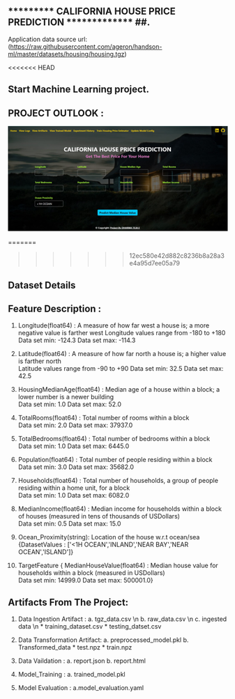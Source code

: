 
## ********* CALIFORNIA HOUSE PRICE PREDICTION ************* ##.

Application data source url:
(https://raw.githubusercontent.com/ageron/handson-ml/master/datasets/housing/housing.tgz)

<<<<<<< HEAD
## Start Machine Learning project.

## PROJECT OUTLOOK :


![alt text](<project_Outlook/Screenshot 2024-02-22 001307.jpg>)

=======
>>>>>>> 12ec580e42d882c8236b8a28a3e4a95d7ee05a79
## Dataset Details
## Feature Description :

1. Longitude(float64)  :	A measure of how far west a house is; a more negative value is farther west	
                            Longitude values range from -180 to +180
                            Data set min: -124.3
                            Data set max: -114.3

2. Latitude(float64)  :	A measure of how far north a house is; a higher value is farther north	
                            Latitude values range from -90 to +90
                            Data set min:  32.5
                            Data set max:  42.5


3. HousingMedianAge(float64)  :	Median age of a house within a block; a lower number is a newer building	
                            Data set min:  1.0
                            Data set max:  52.0

4. TotalRooms(float64)  :	Total number of rooms within a block	                           
                            Data set min:  2.0
                            Data set max:  37937.0

5. TotalBedrooms(float64)  :	Total number of bedrooms within a block	                           
                            Data set min:  1.0
                            Data set max:  6445.0

6. Population(float64)  :	Total number of people residing within a block	                          
                            Data set min:  3.0
                            Data set max:  35682.0
7. Households(float64)  :	Total number of households, a group of people residing within a home unit, for a block	                         
                            Data set min:  1.0
                            Data set max:  6082.0
8. MedianIncome(float64)  :	Median income for households within a block of houses (measured in tens of thousands of USDollars)	     
                            Data set min:  0.5
                            Data set max:  15.0

9. Ocean_Proximity(string):  Location of the house w.r.t ocean/sea
                            {DatasetValues : ['<1H OCEAN','INLAND','NEAR BAY','NEAR OCEAN','ISLAND']}


10. TargetFeature
    { MedianHouseValue(float64)  :	Median house value for households within a block (measured in USDollars)                        
                            Data set min:  14999.0
                            Data set max:  500001.0}


## Artifacts From The Project:
1. Data Ingestion Artifact :
        a. tgz_data.csv \n
        b. raw_data.csv \n
        c. ingested data  \n
            * training_dataset.csv
            * testing_datset.csv

2. Data Transformation Artifact:
        a. preprocessed_model.pkl
        b. Transformed_data
            * test.npz
            * train.npz

3. Data Vaildation :
        a. report.json
        b. report.html

4. Model_Training :
        a. trained_model.pkl


5. Model Evaluation :
        a.model_evaluation.yaml







